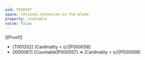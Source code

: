 ```yaml
---
uid: T020347
space: rational-extension-in-the-plane
property: countable
value: false
---
```

[[Proof]]

* [T001332] [Cardinality < $\mathfrak(c)$|P000058]
* [I000067] [Countable|P000057] => [Cardinality < $\mathfrak(c)$|P000058]

